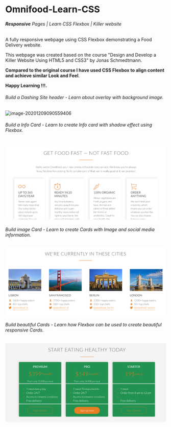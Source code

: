 

# Omnifood-Learn-CSS

###### **Responsive** Pages | Learn CSS Flexbox | Killer website

A fully responsive webpage using CSS Flexbox demonstrating a Food Delivery website.

This webpage was created based on the course "Design and Develop a Killer Website Using HTML5 and CSS3" by Jonas Schmedtmann. 

**Compared to the original course I have used CSS Flexbox to align content and achieve similar Look and Feel**.

**Happy Learning !!!.**


###### Build a Dashing Site header - Learn about overlay with background image.
![image-20201209090559406](./snapshots/image-20201209090559406.png)

  

###### Build a Info Card - Learn to create Info card with shadow effect using Flexbox.
![image-20201209090630841](./snapshots/image-20201209090630841.png)

  

  ###### Build image Card - Learn to create Cards with Image and social media information.
  ![image-20201209090709012](./snapshots/image-20201209090709012.png)

  
  ###### Build beautiful Cards - Learn how Flexbox can be used to create beautiful responsive Cards.
  ![image-20201209090646555](./snapshots/image-20201209090646555.png)

  

